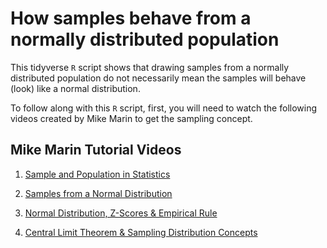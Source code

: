 # How samples behave from a normally distributed population

This tidyverse `R` script shows that drawing samples from a normally distributed population do not necessarily mean the samples will behave (look) like a normal distribution.

To follow along with this `R` script, first, you will need to watch the
following videos created by Mike Marin to get the sampling concept.

## Mike Marin Tutorial Videos

1. [Sample and Population in Statistics](https://www.youtube.com/watch?v=DOnucdP7LNU)

2. [Samples from a Normal Distribution](https://www.youtube.com/watch?v=y0Vwi7O5l6k)

3. [Normal Distribution, Z-Scores & Empirical Rule](https://www.youtube.com/watch?v=zUnC1CV4FAc)

4. [Central Limit Theorem & Sampling Distribution Concepts](https://www.youtube.com/watch?v=horm4zWU-vA)
